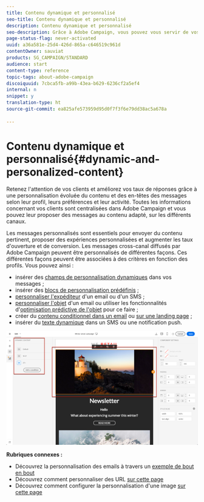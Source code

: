 ```yaml
---
title: Contenu dynamique et personnalisé
seo-title: Contenu dynamique et personnalisé
description: Contenu dynamique et personnalisé
seo-description: Grâce à Adobe Campaign, vous pouvez vous servir de vos données et préférences client pour créer des campagnes personnalisées via email, SMS, notification push, messages In-App ou courrier.
page-status-flag: never-activated
uuid: a36a581e-25d4-426d-865a-c646519c961d
contentOwner: sauviat
products: SG_CAMPAIGN/STANDARD
audience: start
content-type: reference
topic-tags: about-adobe-campaign
discoiquuid: 7cbca5fb-a99b-43ea-b629-6236cf2a5ef4
internal: n
snippet: y
translation-type: ht
source-git-commit: ea825afe573959d95d0f7f3f6e79dd38ac5a678a

---
```



# Contenu dynamique et personnalisé{#dynamic-and-personalized-content}

Retenez l'attention de vos clients et améliorez vos taux de réponses grâce à une personnalisation évoluée du contenu et des en-têtes des messages selon leur profil, leurs préférences et leur activité. Toutes les informations concernant vos clients sont centralisées dans Adobe Campaign et vous pouvez leur proposer des messages au contenu adapté, sur les différents canaux.

Les messages personnalisés sont essentiels pour envoyer du contenu pertinent, proposer des expériences personnalisées et augmenter les taux d'ouverture et de conversion. Les messages cross-canal diffusés par Adobe Campaign peuvent être personnalisés de différentes façons. Ces différentes façons peuvent être associées à des critères en fonction des profils. Vous pouvez ainsi :

* insérer des [champs de personnalisation dynamiques](../../designing/using/personalization.md#inserting-a-personalization-field) dans vos messages ;
* insérer des [blocs de personnalisation prédéfinis](../../designing/using/personalization.md#adding-a-content-block) ;
* [personnaliser l'expéditeur](../../designing/using/subject-line.md) d'un email ou d'un SMS ;
* [personnaliser l'objet](../../designing/using/subject-line.md) d'un email ou utiliser les fonctionnalités d'[optimisation prédictive de l'objet](../../designing/using/subject-line.md#predictive-subject-line) pour ce faire ;
* créer du [contenu conditionnel dans un email](../../designing/using/personalization.md#defining-dynamic-content-in-an-email) ou [sur une landing page](../../channels/using/defining-dynamic-content-in-a-landing-page.md) ;
* insérer du [texte dynamique](../../channels/using/defining-dynamic-text.md) dans un SMS ou une notification push.

![](assets/delivery_content_43.png)

**Rubriques connexes :**

* Découvrez la personnalisation des emails à travers un [exemple de bout en bout](../../designing/using/personalization.md#example-email-personalization)
* Découvrez comment personnaliser des URL [sur cette page](../../designing/using/personalization.md#personalizing-urls)
* Découvrez comment configurer la personnalisation d'une image [sur cette page](../../designing/using/personalization.md#personalizing-an-image-source)

